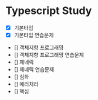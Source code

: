 # Typescript Study

- [x] 기본타입
- [x] 기본타입 연습문제
- [] 객체지향 프로그래밍
- [] 객체지향 프로그래밍 연습문제
- [] 제네릭
- [] 제네릭 연습문제
- [] 심화
- [] 에러처리
- [] 핵심
